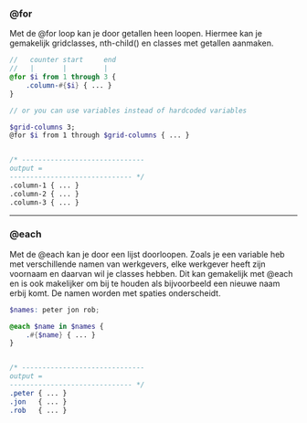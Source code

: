 ### @for

Met de @for loop kan je door getallen heen loopen. Hiermee kan je gemakelijk gridclasses, nth-child() en classes met getallen aanmaken.

```scss
//   counter start     end
//   |       |         |
@for $i from 1 through 3 {
    .column-#{$i} { ... }
}

// or you can use variables instead of hardcoded variables

$grid-columns 3;
@for $i from 1 through $grid-columns { ... }


/* ------------------------------
output =
------------------------------ */
.column-1 { ... }
.column-2 { ... }
.column-3 { ... }
```

---

### @each

Met de @each kan je door een lijst doorloopen. Zoals je een variable heb met verschillende namen van werkgevers, elke werkgever heeft zijn voornaam en daarvan wil je classes hebben. Dit kan gemakelijk met @each en is ook makelijker om bij te houden als bijvoorbeeld een nieuwe naam erbij komt. De namen worden met spaties onderscheidt.

```scss
$names: peter jon rob;

@each $name in $names {
    .#{$name} { ... }
}


/* ------------------------------
output =
------------------------------ */
.peter { ... }
.jon   { ... }
.rob   { ... }
```
